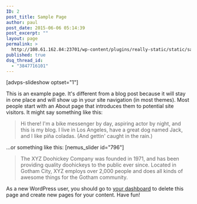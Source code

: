 ```yaml
---
ID: 2
post_title: Sample Page
author: paul
post_date: 2015-06-06 05:14:39
post_excerpt: ""
layout: page
permalink: >
  http://108.61.162.84:23701/wp-content/plugins/really-static/static/sample-page/
published: true
dsq_thread_id:
  - "3847716101"
---
```

[advps-slideshow optset="1"]


This is an example page. It's different from a blog post because it will stay in one place and will show up in your site navigation (in most themes). Most people start with an About page that introduces them to potential site visitors. It might say something like this:
<blockquote>Hi there! I'm a bike messenger by day, aspiring actor by night, and this is my blog. I live in Los Angeles, have a great dog named Jack, and I like piña coladas. (And gettin' caught in the rain.)</blockquote>
...or something like this:
[nemus_slider id="796"]
<blockquote>The XYZ Doohickey Company was founded in 1971, and has been providing quality doohickeys to the public ever since. Located in Gotham City, XYZ employs over 2,000 people and does all kinds of awesome things for the Gotham community.</blockquote>
As a new WordPress user, you should go to <a href="http://paul.skepti.es/wp-admin/">your dashboard</a> to delete this page and create new pages for your content. Have fun!